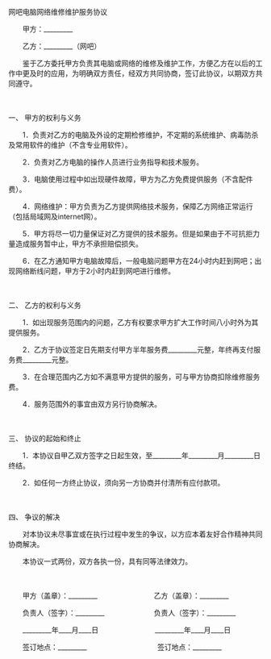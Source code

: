 



网吧电脑网络维修维护服务协议



 

　　甲方：_________　　

　　乙方：_________（网吧）　　

　　鉴于乙方委托甲方负责其电脑或网络的维修及维护工作，方便乙方在以后的工作中更及时的应用，为明确双方责任，经双方共同协商，签订此协议，以期双方共同遵守。

　　

一、
甲方的权利与义务

　　1．负责对乙方的电脑及外设的定期检修维护，不定期的系统维护、病毒防杀及常用软件的维护（不含专业用软件）。

　　2．负责对乙方电脑的操作人员进行业务指导和技术服务。

　　3．电脑使用过程中如出现硬件故障，甲方为乙方免费提供服务（不含配件费）。

　　4．网络维护：甲方负责为乙方提供网络技术服务，保障乙方网络正常运行（包括局域网及internet网）。

　　5．甲方将尽一切力量保证对乙方提供的技术服务。但是如果由于不可抗拒力量造成服务暂中止，甲方不承担赔偿损失。

　　6．在乙方通知甲方电脑故障后，一般电脑问题甲方在24小时内赶到网吧；出现网络断线问题，甲方于2小时内赶到网吧进行维修。

　　

二、
乙方的权利与义务

　　1．如出现服务范围内的问题，乙方有权要求甲方扩大工作时间八小时外为其提供服务。

　　2．乙方于协议签定日先期支付甲方半年服务费_________元整，年终再支付服务费_________元整。

　　3．在合理范围内乙方如不满意甲方提供的服务，可与甲方协商扣除维修服务费。

　　4．服务范围外的事宜由双方另行协商解决。

　　

三、
协议的起始和终止

　　1．本协议自甲乙双方签字之日起生效，至_________年_________月_________日终结。

　　2．如任何一方终止协议，须向另一方协商并付清所有应付款项。

　　

四、
争议的解决

　　对本协议未尽事宜或在执行过程中发生的争议，以方应本着友好合作精神共同协商解决。

　　本协议一式两份，双方各执一份，具有同等法律效力。

　　

　　甲方（盖章）：_________　　　　　　　　乙方（盖章）：_________　　

　　负责人（签字）：_________　　　　　　　负责人（签字）：_________　　

　　_________年____月____日　　　　　　　　_________年____月____日　　

　　签订地点：_________　　　　　　　　　　签订地点：_________